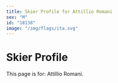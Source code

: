 ```yaml
---
title: Skier Profile for Attillio Romani
sex: "M"
id: "18138"
image: "/img/flags/ita.svg" 
---
```


# Skier Profile

This page is for: Attillio Romani.
    